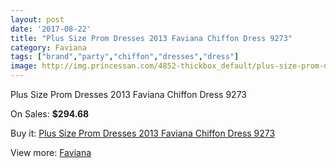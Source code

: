 ```yaml
---
layout: post
date: '2017-08-22'
title: "Plus Size Prom Dresses 2013 Faviana Chiffon Dress 9273"
category: Faviana
tags: ["brand","party","chiffon","dresses","dress"]
image: http://img.princessan.com/4852-thickbox_default/plus-size-prom-dresses-2013-faviana-chiffon-dress-9273.jpg
---
```

Plus Size Prom Dresses 2013 Faviana Chiffon Dress 9273

On Sales: **$294.68**
<a href="https://www.princessan.com/en/faviana/2262-plus-size-prom-dresses-2013-faviana-chiffon-dress-9273.html"><amp-img layout="responsive" width="600" height="600" src="//img.princessan.com/4852-thickbox_default/plus-size-prom-dresses-2013-faviana-chiffon-dress-9273.jpg" alt="Plus Size Prom Dresses 2013 Faviana Chiffon Dress 9273 0" /></a>
<a href="https://www.princessan.com/en/faviana/2262-plus-size-prom-dresses-2013-faviana-chiffon-dress-9273.html"><amp-img layout="responsive" width="600" height="600" src="//img.princessan.com/4853-thickbox_default/plus-size-prom-dresses-2013-faviana-chiffon-dress-9273.jpg" alt="Plus Size Prom Dresses 2013 Faviana Chiffon Dress 9273 1" /></a>

Buy it: [Plus Size Prom Dresses 2013 Faviana Chiffon Dress 9273](https://www.princessan.com/en/faviana/2262-plus-size-prom-dresses-2013-faviana-chiffon-dress-9273.html "Plus Size Prom Dresses 2013 Faviana Chiffon Dress 9273")

View more: [Faviana](https://www.princessan.com/en/19-faviana "Faviana")